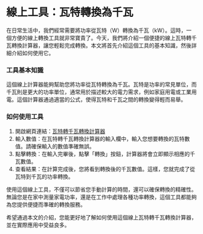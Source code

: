 線上工具：瓦特轉換為千瓦
============

在日常生活中，我們經常需要將功率從瓦特（W）轉換為千瓦（kW）。這時，一個方便的線上轉換工具就非常寶貴了。今天，我們將介紹一個便捷的線上瓦特轉千瓦轉換計算器，讓您輕鬆完成轉換。本文將首先介紹這個工具的基本知識，然後詳細介紹如何使用它。

### 工具基本知識

這個線上計算器能夠幫助您將功率從瓦特轉換為千瓦。瓦特是功率的常見單位，而千瓦則是更大的功率單位，通常用於描述較大的電力需求，例如家庭用電或工業用電。這個計算器通過適當的公式，使得瓦特和千瓦之間的轉換變得輕而易舉。

### 如何使用工具

1. 開啟網頁連結：[瓦特轉千瓦轉換計算器](https://www.onlinecalculatorsfree.com/zh-tw/convert/watts-to-kilowatts.html)
2. 輸入數值：在瓦特轉千瓦轉換計算器的輸入欄中，輸入您想要轉換的瓦特數值。請確保輸入的數值準確無誤。
3. 點擊轉換：在輸入完畢後，點擊「轉換」按鈕，計算器將會立即顯示相應的千瓦數值。
4. 查看結果：在計算完成後，您將看到轉換後的千瓦數值。這樣，您就完成了從瓦特到千瓦的功率轉換。

使用這個線上工具，不僅可以節省您手動計算的時間，還可以確保轉換的精確性。無論您是在家中測量家電功率，還是在工作中處理各種功率轉換，這個工具都能夠為您提供便捷而準確的轉換服務。

希望通過本文的介紹，您能更好地了解如何使用這個線上瓦特轉千瓦轉換計算器，並在實際應用中受益良多。